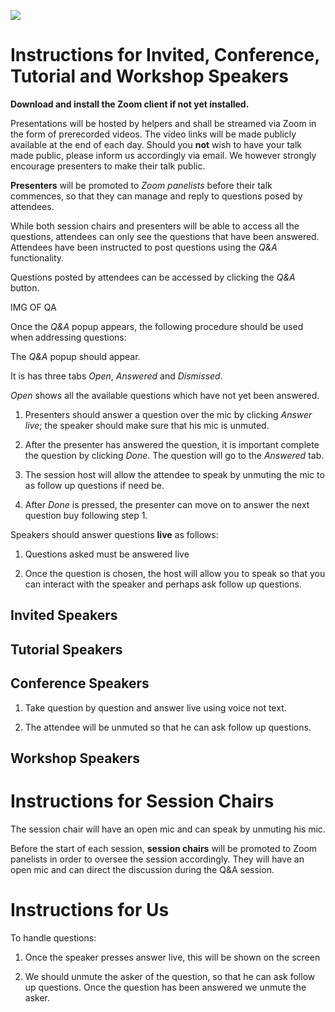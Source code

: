 

[![](https://www.discotec.org/2020/discotec2020-banner.jpeg)](https://www.discotec.org/2020/)

# Instructions for Invited, Conference, Tutorial and Workshop Speakers

**Download and install the Zoom client if not yet installed.**

Presentations will be hosted by helpers and shall be streamed via Zoom in the form of prerecorded videos. The video links will be made publicly available at the end of each day. Should you **not** wish to have your talk made public, please inform us accordingly via email. We however strongly encourage presenters to make their talk public.

**Presenters** will be promoted to *Zoom panelists* before their talk commences, so that they can manage and reply to questions posed by attendees.

While both session chairs and presenters will be able to access all the questions, attendees can only see the questions that have been answered. Attendees have been instructed to post questions using the *Q&A* functionality.

Questions posted by attendees can be accessed by clicking the *Q&A* button.

IMG OF QA

Once the *Q&A* popup appears, the following procedure should be used when addressing questions:






The *Q&A* popup should appear.

It is has three tabs *Open*, *Answered* and *Dismissed*.

*Open* shows all the available questions which have not yet been answered.

1. Presenters should answer a question over the mic by clicking *Answer live*; the speaker should make sure that his mic is unmuted.

2. After the presenter has answered the question, it is important complete the question by clicking *Done*. The question will go to the *Answered* tab.

3. The session host will allow the attendee to speak by unmuting the mic to as follow up questions if need be.

4. After *Done* is pressed, the presenter can move on to answer the next question buy following step 1.








Speakers should answer questions **live** as follows:

1. Questions asked must be answered live

2. Once the question is chosen, the host will allow you to speak so that you can interact with the speaker and perhaps ask follow up questions.







## Invited Speakers


## Tutorial Speakers


## Conference Speakers

1. Take question by question and answer live using voice not text.

2. The attendee will be unmuted so that he can ask follow up questions.


## Workshop Speakers



# Instructions for Session Chairs

The session chair will have an open mic and can speak by unmuting his mic.

Before the start of each session, **session chairs** will be promoted to Zoom panelists in order to oversee the session accordingly. They will have an open mic and can direct the discussion during the Q&A session.






# Instructions for Us

To handle questions:

1. Once the speaker presses answer live, this will be shown on the screen

2. We should unmute the asker of the question, so that he can ask follow up questions. Once the question has been answered we unmute the asker.

